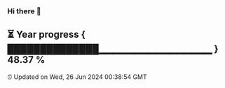 ### Hi there 👋
⏳ Year progress { ██████████████▁▁▁▁▁▁▁▁▁▁▁▁▁▁▁▁ } 48.37 %
---
⏰ Updated on Wed, 26 Jun 2024 00:38:54 GMT

